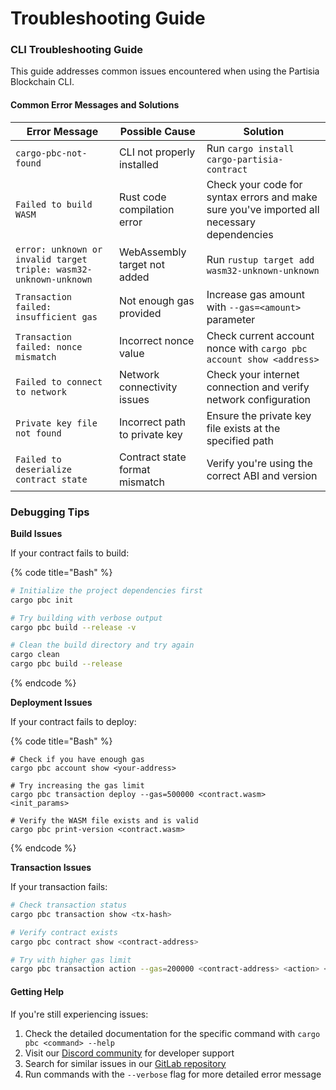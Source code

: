 # Troubleshooting Guide

### CLI Troubleshooting Guide

This guide addresses common issues encountered when using the Partisia Blockchain CLI.

#### Common Error Messages and Solutions

| Error Message                                                     | Possible Cause                 | Solution                                                                                   |
| ----------------------------------------------------------------- | ------------------------------ | ------------------------------------------------------------------------------------------ |
| `cargo-pbc-not-found`                                             | CLI not properly installed     | Run `cargo install cargo-partisia-contract`                                                |
| `Failed to build WASM`                                            | Rust code compilation error    | Check your code for syntax errors and make sure you've imported all necessary dependencies |
| `error: unknown or invalid target triple: wasm32-unknown-unknown` | WebAssembly target not added   | Run `rustup target add wasm32-unknown-unknown`                                             |
| `Transaction failed: insufficient gas`                            | Not enough gas provided        | Increase gas amount with `--gas=<amount>` parameter                                        |
| `Transaction failed: nonce mismatch`                              | Incorrect nonce value          | Check current account nonce with `cargo pbc account show <address>`                        |
| `Failed to connect to network`                                    | Network connectivity issues    | Check your internet connection and verify network configuration                            |
| `Private key file not found`                                      | Incorrect path to private key  | Ensure the private key file exists at the specified path                                   |
| `Failed to deserialize contract state`                            | Contract state format mismatch | Verify you're using the correct ABI and version                                            |

### Debugging Tips

**Build Issues**

If your contract fails to build:

{% code title="Bash" %}
```bash
# Initialize the project dependencies first
cargo pbc init

# Try building with verbose output
cargo pbc build --release -v

# Clean the build directory and try again
cargo clean
cargo pbc build --release
```
{% endcode %}

**Deployment Issues**

If your contract fails to deploy:

{% code title="Bash" %}
```git
# Check if you have enough gas
cargo pbc account show <your-address>

# Try increasing the gas limit
cargo pbc transaction deploy --gas=500000 <contract.wasm> <init_params>

# Verify the WASM file exists and is valid
cargo pbc print-version <contract.wasm>
```
{% endcode %}

**Transaction Issues**

If your transaction fails:

```bash
# Check transaction status
cargo pbc transaction show <tx-hash>

# Verify contract exists
cargo pbc contract show <contract-address>

# Try with higher gas limit
cargo pbc transaction action --gas=200000 <contract-address> <action> <params>

```

#### Getting Help

If you're still experiencing issues:

1. Check the detailed documentation for the specific command with `cargo pbc <command> --help`
2. Visit our [Discord community](https://discord.gg/partisia) for developer support
3. Search for similar issues in our [GitLab repository](https://gitlab.com/partisiablockchain)
4. Run commands with the `--verbose` flag for more detailed error message

